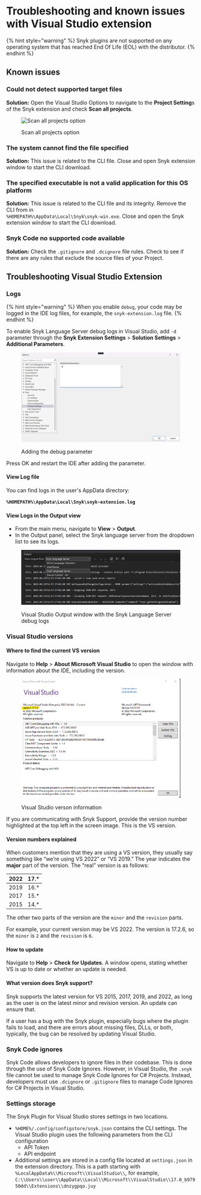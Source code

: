 # Troubleshooting and known issues with Visual Studio extension

{% hint style="warning" %}
Snyk plugins are not supported on any operating system that has reached End Of Life (EOL) with the distributor.&#x20;
{% endhint %}

## Known issues

### Could not detect supported target files

**Solution:** Open the Visual Studio Options to navigate to the **Project Setting**s of the Snyk extension and check **Scan all projects**.

<figure><img src="../../../.gitbook/assets/readme_image_4_1.png" alt="Scan all projects option"><figcaption><p>Scan all projects option</p></figcaption></figure>

### The system cannot find the file specified

**Solution:** This issue is related to the CLI file. Close and open Snyk extension window to start the CLI download.

### The specified executable is not a valid application for this OS platform

**Solution:** This issue is related to the CLI file and its integrity. Remove the CLI from in\
`%HOMEPATH%\AppData\Local\Snyk\snyk-win.exe`. Close and open the Snyk extension window to start the CLI download.

### Snyk Code no supported code available

**Solution:** Check the `.gitignore` and `.dcignore` file rules. Check to see if there are any rules that exclude the source files of your Project.

## Troubleshooting Visual Studio Extension

### Logs

{% hint style="warning" %}
When you enable `debug`, your code may be logged in the IDE log files, for example, the `snyk-extension.log` file.
{% endhint %}

To enable Snyk Language Server debug logs in Visual Studio, add `-d` parameter through the **Snyk** **Extension Settings** > **Solution Settings** > **Additional Parameters**.

<figure><img src="../../../.gitbook/assets/debug_logs.png" alt=""><figcaption><p>Adding the debug parameter</p></figcaption></figure>

Press OK and restart the IDE after adding the parameter.

#### **View Log file**

You can find logs in the user's AppData directory:

<pre><code><strong>%HOMEPATH%\AppData\Local\Snyk\snyk-extension.log
</strong></code></pre>

#### **View Logs in the Output view**

* From the main menu, navigate to **View** > **Output**.
* In the Output panel, select the Snyk language server from the dropdown list to see its logs.

<figure><img src="../../../.gitbook/assets/image (219) (1).png" alt=""><figcaption><p>Visual Studio Output window with the Snyk Language Server debug logs</p></figcaption></figure>

### Visual Studio versions

#### Where to find the current VS version <a href="#where-to-find-the-current-vs-version" id="where-to-find-the-current-vs-version"></a>

Navigate to **Help** > **About Microsoft Visual Studio** to open the window with information about the IDE, including the version.

<figure><img src="../../../.gitbook/assets/image (232).png" alt="Visual Studio verson information"><figcaption><p>Visual Studio verson information</p></figcaption></figure>

If you are communicating with Snyk Support, provide the version number highlighted at the top left in the screen image. This is the VS version.

#### Version numbers explained <a href="#version-numbers-explained" id="version-numbers-explained"></a>

When customers mention that they are using a VS version, they usually say something like “we’re using VS 2022” or “VS 2019.” The year indicates the **major** part of the version. The “real” version is as follows:

| 2022 | 17.\* |
| ---- | ----- |
| 2019 | 16.\* |
| 2017 | 15.\* |
| 2015 | 14.\* |

The other two parts of the version are the `minor` and the `revision` parts.

For example, your current version may be VS 2022. The version is 17.2.6, so the `minor` is `2` and the `revision` is `6`.

#### How to update

Navigate to **Help** > **Check for Updates**. A window opens, stating whether VS is up to date or whether an update is needed.

#### What version does Snyk support? <a href="#what-does-snyk-support" id="what-does-snyk-support"></a>

Snyk supports the latest version for VS 2015, 2017, 2019, and 2022, as long as the user is on the latest minor and revision version. An update can ensure that.

If a user has a bug with the Snyk plugin, especially bugs where the plugin fails to load, and there are errors about missing files, DLLs, or both, typically, the bug can be resolved by updating Visual Studio.

### Snyk Code ignores

Snyk Code allows developers to ignore files in their codebase. This is done through the use of Snyk Code Ignores. However, in Visual Studio, the `.snyk` file cannot be used to manage Snyk Code Ignores for C# Projects. Instead, developers must use `.dcignore` or `.gitignore` files to manage Code Ignores for C# Projects in Visual Studio.

### Settings storage

The Snyk Plugin for Visual Studio stores settings in two locations.

* `%HOME%/.config/configstore/snyk.json` contains the CLI settings. The Visual Studio plugin uses the following parameters from the CLI configuration
  * API Token
  * API endpoint
* Additional settings are stored in a config file located at `settings.json` in the extension directory. This is a path starting with `%LocalAppData%\\Microsoft\\VisualStudio\\`, for example, `C:\\Users\\user\\AppData\\Local\\Microsoft\\VisualStudio\\17.0_b97950dd\\Extensions\\dnzygpqo.juy`
